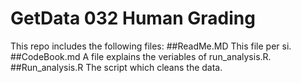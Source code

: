 # GetData 032 Human Grading
This repo includes the following files:
##ReadMe.MD
This file per si.
##CodeBook.md
A file explains the veriables of run_analysis.R.
##Run_analysis.R
The script which cleans the data.

